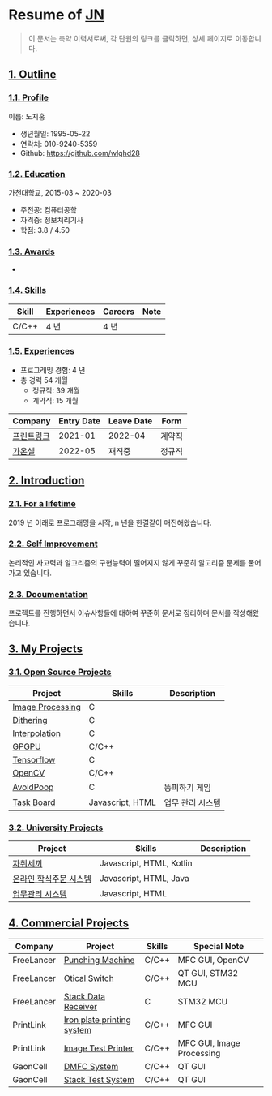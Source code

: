 # Resume of [JN](https://github.com/wlghd28)
> 이 문서는 축약 이력서로써, 각 단원의 링크를 클릭하면, 상세 페이지로 이동합니다.

## [1. Outline](https://github.com/wlghd28/resume/blob/master/DETAIL.md#1-outline)
### [1.1. Profile](https://github.com/wlghd28/resume/blob/master/DETAIL.md#11-outline)
이름: 노지홍

  - 생년월일: 1995-05-22
  - 연락처: 010-9240-5359
  - Github: https://github.com/wlghd28

### [1.2. Education](https://github.com/wlghd28/resume/blob/master/DETAIL.md#12-education)
가천대학교, 2015-03 ~ 2020-03

  - 주전공: 컴퓨터공학
  - 자격증: 정보처리기사
  - 학점: 3.8 / 4.50

### [1.3. Awards](https://github.com/wlghd28/resume/blob/master/DETAIL.md#13-awards)
-

### [1.4. Skills](https://github.com/wlghd28/resume/blob/master/DETAIL.md#14-skills)
Skill        | Experiences | Careers | Note
-------------|-------------|---------|-----------------------------------
C/C++        | 4 년        | 4 년    | 


### [1.5. Experiences](https://github.com/wlghd28/resume/blob/master/DETAIL.md#15-experiences)
  - 프로그래밍 경험: 4 년
  - 총 경력 54 개월
    - 정규직: 39 개월
    - 계약직: 15 개월

Company | Entry Date | Leave Date | Form
--------|------------|------------|-------
[프린트링크](https://github.com/wlghd28/resume/blob/master/DETAIL.md#42-PrintLink) | 2021-01    | 2022-04    | 계약직
[가온셀](https://github.com/wlghd28/resume/blob/master/DETAIL.md#43-GaonCell) | 2022-05 | 재직중 | 정규직


## [2. Introduction](https://github.com/wlghd28/resume/blob/master/DETAIL.md#2-introduction)
### [2.1. For a lifetime](https://github.com/wlghd28/resume/blob/master/DETAIL.md#21-for-a-lifetime)
2019 년 이래로 프로그래밍을 시작, n 년을 한결같이 매진해왔습니다.

### [2.2. Self Improvement](https://github.com/wlghd28/resume/blob/master/DETAIL.md#22-self-improvement)
논리적인 사고력과 알고리즘의 구현능력이 떨어지지 않게 꾸준히 알고리즘 문제를 풀어가고 있습니다.

### [2.3. Documentation](https://github.com/wlghd28/resume/blob/master/DETAIL.md#23-documentation)
프로젝트를 진행하면서 이슈사항들에 대하여 꾸준히 문서로 정리하며 문서를 작성해왔습니다.

## [3. My Projects](https://github.com/wlghd28/resume/blob/master/DETAIL.md#3-my-projects)
### [3.1. Open Source Projects](https://github.com/wlghd28/resume/blob/master/DETAIL.md#31-open-source-projects)
Project            | Skills           | Description
-------------------|------------------|-----------------------------
[Image Processing](https://github.com/wlghd28/resume/blob/master/DETAIL.md#311-Image-Processing) | C | 
[Dithering](https://github.com/wlghd28/resume/blob/master/DETAIL.md#312-Dithering) | C | 
[Interpolation](https://github.com/wlghd28/resume/blob/master/DETAIL.md#313-Interpolation) | C | 
[GPGPU](https://github.com/wlghd28/resume/blob/master/DETAIL.md#314-GPGPU) | C/C++ | 
[Tensorflow](https://github.com/wlghd28/resume/blob/master/DETAIL.md#315-Tensorflow) | C |
[OpenCV](https://github.com/wlghd28/resume/blob/master/DETAIL.md#316-OpenCV) | C/C++ | 
[AvoidPoop](https://github.com/wlghd28/resume/blob/master/DETAIL.md#317-AvoidPoop) | C | 똥피하기 게임
[Task Board](https://github.com/wlghd28/resume/blob/master/DETAIL.md#318-Task-Board) | Javascript, HTML | 업무 관리 시스템


### [3.2. University Projects](https://github.com/wlghd28/resume/blob/master/DETAIL.md#32-university-projects)
Project            | Skills           | Description
-------------------|------------------|-----------------------------
[자취세끼](https://github.com/wlghd28/resume/blob/master/DETAIL.md#321-자취세끼)  | Javascript, HTML, Kotlin             | 
[온라인 학식주문 시스템](https://github.com/wlghd28/resume/blob/master/DETAIL.md#322-온라인-학식주문-시스템) | Javascript, HTML, Java | 
[업무관리 시스템](https://github.com/wlghd28/resume/blob/master/DETAIL.md#323-업무관리-시스템)           | Javascript, HTML | 


## [4. Commercial Projects](https://github.com/wlghd28/resume/blob/master/DETAIL.md#4-commercial-projects)
Company        | Project                | Skills              | Special Note
---------------|------------------------|---------------------|---------------------
FreeLancer     | [Punching Machine](https://github.com/wlghd28/resume/blob/master/DETAIL.md#411-Punching-Machine)     | C/C++           | MFC GUI, OpenCV
FreeLancer     | [Otical Switch](https://github.com/wlghd28/resume/blob/master/DETAIL.md#412-Optical-Switch)     | C/C++           | QT GUI, STM32 MCU
FreeLancer     | [Stack Data Receiver](https://github.com/wlghd28/resume/blob/master/DETAIL.md#413-Stack-Data-Receiver)     | C           | STM32 MCU
PrintLink      | [Iron plate printing system](https://github.com/wlghd28/resume/blob/master/DETAIL.md#421-Iron-plate-printing-system)     | C/C++           | MFC GUI
PrintLink      | [Image Test Printer](https://github.com/wlghd28/resume/blob/master/DETAIL.md#422-Image-Test-Printer)   | C/C++                 | MFC GUI, Image Processing
GaonCell       | [DMFC System](https://github.com/wlghd28/resume/blob/master/DETAIL.md#431-DMFC-System) | C/C++                 | QT GUI
GaonCell       | [Stack Test System](https://github.com/wlghd28/resume/blob/master/DETAIL.md#432-Stack-Test-System)         | C/C++     | QT GUI


